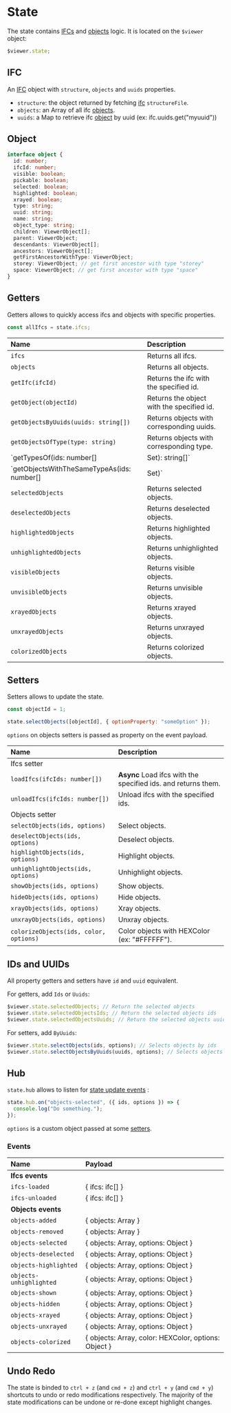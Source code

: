 # State

The state contains [IFCs](#ifc) and [objects](#object) logic. It is located on the `$viewer` object:

```javascript
$viewer.state;
```

## IFC

An [IFC](https://github.com/bimdata/javascript-api-client/blob/master/docs/Ifc.md) object with `structure`, `objects` and `uuids` properties.

- `structure`: the object returned by fetching [ifc](https://github.com/bimdata/javascript-api-client/blob/master/docs/Ifc.md) `structureFile`.
- `objects`: an Array of all ifc [objects](#object).
- `uuids`: a Map to retrieve ifc [object](#object) by uuid (ex: ifc.uuids.get("myuuid"))

## Object

```typescript
interface object {
  id: number;
  ifcId: number;
  visible: boolean;
  pickable: boolean;
  selected: boolean;
  highlighted: boolean;
  xrayed: boolean;
  type: string;
  uuid: string;
  name: string;
  object_type: string;
  children: ViewerObject[];
  parent: ViewerObject;
  descendants: ViewerObject[];
  ancestors: ViewerObject[];
  getFirstAncestorWithType: ViewerObject;
  storey: ViewerObject; // get first ancestor with type "storey"
  space: ViewerObject; // get first ancestor with type "space"
}
```

## Getters

Getters allows to quickly access ifcs and objects with specific properties.

```javascript
const allIfcs = state.ifcs;
```

| Name                                                       | Description                                            |
| :--------------------------------------------------------- | :----------------------------------------------------- |
| `ifcs`                                                     | Returns all ifcs.                                      |
| `objects`                                                  | Returns all objects.                                   |
| `getIfc(ifcId)`                                            | Returns the ifc with the specified id.                 |
| `getObject(objectId)`                                      | Returns the object with the specified id.              |
| `getObjectsByUuids(uuids: string[])`                       | Returns objects with corresponding uuids.              |
| `getObjectsOfType(type: string)`                           | Returns objects with corresponding type.               |
| `getTypesOf(ids: number[] | Set<number>): string[]`        | Returns all the types of the corresponding objects.    |
| `getObjectsWithTheSameTypeAs(ids: number[] | Set<number>)` | Returns all objects with the same type as objects ids. |
| `selectedObjects`                                          | Returns selected objects.                              |
| `deselectedObjects`                                        | Returns deselected objects.                            |
| `highlightedObjects`                                       | Returns highlighted objects.                           |
| `unhighlightedObjects`                                     | Returns unhighlighted objects.                         |
| `visibleObjects`                                           | Returns visible objects.                               |
| `unvisibleObjects`                                         | Returns unvisible objects.                             |
| `xrayedObjects`                                            | Returns xrayed objects.                                |
| `unxrayedObjects`                                          | Returns unxrayed objects.                              |
| `colorizedObjects`                                         | Returns colorized objects.                             |

## Setters

Setters allows to update the state.

```javascript
const objectId = 1;

state.selectObjects([objectId], { optionProperty: "someOption" });
```

`options` on objects setters is passed as property on the event payload.

| Name                                   | Description                                                   |
| :------------------------------------- | :------------------------------------------------------------ |
| Ifcs setter                            |                                                               |
| `loadIfcs(ifcIds: number[])`           | **Async** Load ifcs with the specified ids. and returns them. |
| `unloadIfcs(ifcIds: number[])`         | Unload ifcs with the specified ids.                           |
| Objects setter                         |                                                               |
| `selectObjects(ids, options)`          | Select objects.                                               |
| `deselectObjects(ids, options)`        | Deselect objects.                                             |
| `highlightObjects(ids, options)`       | Highlight objects.                                            |
| `unhighlightObjects(ids, options)`     | Unhighlight objects.                                          |
| `showObjects(ids, options)`            | Show objects.                                                 |
| `hideObjects(ids, options)`            | Hide objects.                                                 |
| `xrayObjects(ids, options)`            | Xray objects.                                                 |
| `unxrayObjects(ids, options)`          | Unxray objects.                                               |
| `colorizeObjects(ids, color, options)` | Color objects with HEXColor (ex: "#FFFFFF").                  |

## IDs and UUIDs

All property getters and setters have `id` and `uuid` equivalent.

For getters, add `Ids` or `Uuids`:

```javascript
$viewer.state.selectedObjects; // Return the selected objects
$viewer.state.selectedObjectsIds; // Return the selected objects ids
$viewer.state.selectedObjectsUuids; // Return the selected objects uuids
```

For setters, add `ByUuids`:

```javascript
$viewer.state.selectObjects(ids, options); // Selects objects by ids
$viewer.state.selectObjectsByUuids(uuids, options); // Selects objects by uuids
```

## Hub

`state.hub` allows to listen for [state update events](#events) :

```javascript
state.hub.on("objects-selected", ({ ids, options }) => {
  console.log("Do something.");
});
```

`options` is a custom object passed at some [setters](#setters).

### Events

| Name                    | Payload                                              |
| :---------------------- | :--------------------------------------------------- |
| **Ifcs events**         |                                                      |
| `ifcs-loaded`           | { ifcs: ifc[] }                                      |
| `ifcs-unloaded`         | { ifcs: ifc[] }                                      |
| **Objects events**      |                                                      |
| `objects-added`         | { objects: Array }                                   |
| `objects-removed`       | { objects: Array }                                   |
| `objects-selected`      | { objects: Array, options: Object }                  |
| `objects-deselected`    | { objects: Array, options: Object }                  |
| `objects-highlighted`   | { objects: Array, options: Object }                  |
| `objects-unhighlighted` | { objects: Array, options: Object }                  |
| `objects-shown`         | { objects: Array, options: Object }                  |
| `objects-hidden`        | { objects: Array, options: Object }                  |
| `objects-xrayed`        | { objects: Array, options: Object }                  |
| `objects-unxrayed`      | { objects: Array, options: Object }                  |
| `objects-colorized`     | { objects: Array, color: HEXColor, options: Object } |

## Undo Redo

The state is binded to `ctrl + z` (and `cmd + z`) and `ctrl + y` (and `cmd + y`) shortcuts to undo or redo modifications respectively. The majority of the state modifications can be undone or re-done except highlight changes.
